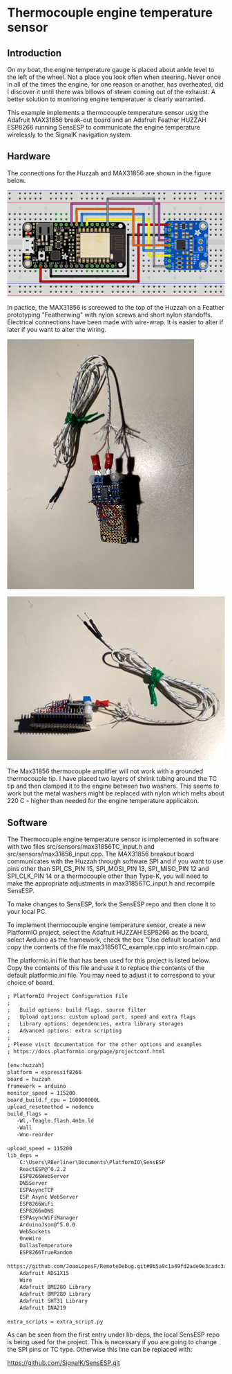 # Thermocouple engine temperature sensor

 ## Introduction
 
 On my boat, the engine temperature gauge is placed about ankle level to the left of the wheel. Not a place you look often when steering. Never once in all of the times the engine, for one reason or another, has overheated, did I discover it until there was billows of steam coming out of the exhaust. A better solution to monitoring engine temperatuer is clearly warranted. 

This example implements a thermocouple temperature sensor usig the Adafruit MAX31856 break-out board and an Adafruit Feather HUZZAH ESP8266 running SensESP to communicate the engine temperature wirelessly to the SignalK navigation system.

## Hardware

The connections for the Huzzah and MAX31856 are shown in the figure below.

![picture 1](images/Huzzah-Max31856_bb.png) 

In pactice, the MAX31856 is screewed to the top of the Huzzah on a Feather prototyping "Featherwing" with nylon screws and short nylon standoffs. Electrical connections have been made with wire-wrap. It is easier to alter if later if you want to alter the wiring.

![picture 5](images/a773526aa785ac92d575d192a85b010faae1391ef46b2f8bae0288978744f173.png)  

![picture 1](images/b0c2954b815f65e47b3dd5c575bed96e8eb4311e7067c1b201d160dbcff6e1c6.png)  

The Max31856 thermocouple amplifier will not work with a grounded thermocouple tip. I have placed two layers of shrink tubing around the TC tip and then clamped it to the engine between two washers. This seems to work but the metal washers might be replaced with nylon which melts about 220 C - higher than needed for the engine temperature applicaiton.

## Software

The Thermocouple engine temperature sensor is implemented in software with two files src/sensors/max31856TC_input.h and src/sensors/max31856_input.cpp. The MAX31856 breakout board communicates with the Huzzah through software SPI and if you want to use pins other than SPI_CS_PIN 15, SPI_MOSI_PIN 13, SPI_MISO_PIN 12 and SPI_CLK_PIN 14 or a thermocouple other than Type-K, you will need to make the appropriate adjustments in max31856TC_input.h and recompile SensESP. 

To make changes to SensESP, fork the SensESP repo and then clone it to your local PC. 

To implement thermocouple engine temperature sensor, create a new PlatformIO project, select the Adafruit HUZZAH ESP8266 as the board, select Arduino as the framework, check the box "Use default location" and copy the contents of the file max31856TC_example.cpp into src/main.cpp.

The platformio.ini file that has been used for this project is listed below. Copy the contents of this file and use it to replace the contents of the default platformio.ini file. You may need to adjust it to correspond to your choice of board. 

```
; PlatformIO Project Configuration File
;
;   Build options: build flags, source filter
;   Upload options: custom upload port, speed and extra flags
;   Library options: dependencies, extra library storages
;   Advanced options: extra scripting
;
; Please visit documentation for the other options and examples
; https://docs.platformio.org/page/projectconf.html

[env:huzzah]
platform = espressif8266
board = huzzah
framework = arduino
monitor_speed = 115200
board_build.f_cpu = 160000000L
upload_resetmethod = nodemcu
build_flags =
   -Wl,-Teagle.flash.4m1m.ld
   -Wall
   -Wno-reorder

upload_speed = 115200
lib_deps =
    C:\Users\RBerliner\Documents\PlatformIO\SensESP
    ReactESP@^0.2.2
    ESP8266WebServer
    DNSServer
    ESPAsyncTCP
    ESP Async WebServer
    ESP8266WiFi
    ESP8266mDNS
    ESPAsyncWiFiManager
    ArduinoJson@^5.0.0
    WebSockets
    OneWire
    DallasTemperature
    ESP8266TrueRandom
    https://github.com/JoaoLopesF/RemoteDebug.git#0b5a9c1a49fd2ade0e3cadc3a3707781e819359a
    Adafruit ADS1X15
    Wire
    Adafruit BME280 Library
    Adafruit BMP280 Library
    Adafruit SHT31 Library
    Adafruit INA219

extra_scripts = extra_script.py
```
As can be seen from the first entry under lib-deps, the local SensESP repo is being used for the project. This is necessary if you are going to change the SPI pins or TC type. Otherwise this line can be replaced with:

https://github.com/SignalK/SensESP.git